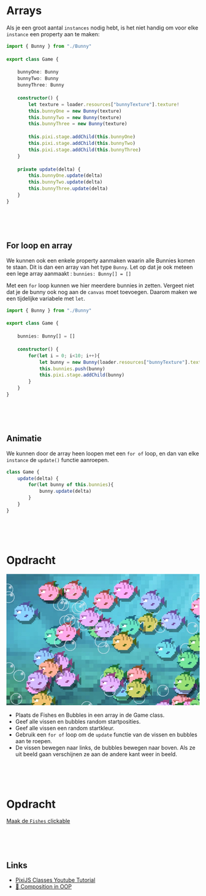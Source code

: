 # Arrays

Als je een groot aantal `instances` nodig hebt, is het niet handig om voor elke `instance` een property aan te maken:

```typescript
import { Bunny } from "./Bunny"

export class Game {

    bunnyOne: Bunny
    bunnyTwo: Bunny
    bunnyThree: Bunny

    constructor() {
        let texture = loader.resources["bunnyTexture"].texture!
        this.bunnyOne = new Bunny(texture)
        this.bunnyTwo = new Bunny(texture)
        this.bunnyThree = new Bunny(texture)

        this.pixi.stage.addChild(this.bunnyOne)
        this.pixi.stage.addChild(this.bunnyTwo)
        this.pixi.stage.addChild(this.bunnyThree)
    }

    private update(delta) {
        this.bunnyOne.update(delta)
        this.bunnyTwo.update(delta)
        this.bunnyThree.update(delta)
    }
}
```
<br>
<br>
<br>

## For loop en array

We kunnen ook een enkele property aanmaken waarin alle Bunnies komen te staan. Dit is dan een array van het type `Bunny`. Let op dat je ook meteen een lege array aanmaakt : `bunnies: Bunny[] = []`

Met een `for` loop kunnen we hier meerdere bunnies in zetten. Vergeet niet dat je de bunny ook nog aan de `canvas` moet toevoegen. Daarom maken we een tijdelijke variabele met `let`.

```typescript
import { Bunny } from "./Bunny"

export class Game {

    bunnies: Bunny[] = []

    constructor() {
        for(let i = 0; i<10; i++){
            let bunny = new Bunny(loader.resources["bunnyTexture"].texture!)
            this.bunnies.push(bunny)
            this.pixi.stage.addChild(bunny)
        }
    }
}
```
<br>
<br>
<br>

## Animatie

We kunnen door de array heen loopen met een `for of` loop, en dan van elke `instance` de `update()` functie aanroepen.

```typescript
class Game {
    update(delta) {
        for(let bunny of this.bunnies){
            bunny.update(delta)
        }
    }
}
```

<Br>
<br>
<br>

# Opdracht

![fishes](../week1/opdracht.jpg)

- Plaats de Fishes en Bubbles in een array in de Game class.
- Geef alle vissen en bubbles random startposities. 
- Geef alle vissen een random startkleur.
- Gebruik een `for of` loop om de `update` functie van de vissen en bubbles aan te roepen. 
- De vissen bewegen naar links, de bubbles bewegen naar boven. Als ze uit beeld gaan verschijnen ze aan de andere kant weer in beeld.

<Br>
<br>
<br>

# Opdracht

[Maak de `Fishes` clickable](./week3-click.md)

<br>
<br>
<br>

## Links

- [PixiJS Classes Youtube Tutorial](https://www.youtube.com/watch?v=NG5qxx9Ij6Q)
- [:movie_camera: Composition in OOP](https://youtu.be/xTOhht5-eg0)